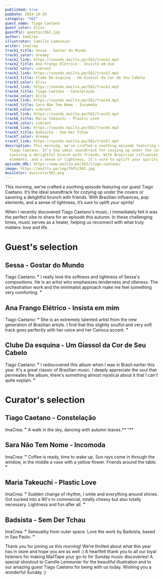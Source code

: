 ```yaml
---
published: true
pubDate: 2024-10-20
category: "562"
guest_name: Tiago Caetano
guest_color: bliss
guestPic: guestpic562.jpg
author: ImaCrea
illustrator: Camille Lemeunier
writer: ImaCrea
track1_title: Sessa - Gostar do Mundo
track1_color: dreamy
track1_link: https://sounds.mailta.pe/562/track1.mp3
track2_title: Ana Frango Elétrico - Insista em mim
track2_color: vibrant
track2_link: https://sounds.mailta.pe/562/track2.mp3
track3_title: Clube Da esquina - Um Giassol da Cor de Seu Cabelo
track3_color: bliss
track3_link: https://sounds.mailta.pe/562/track3.mp3
track4_title: Tiago Caetano - Constelação
track4_color: bliss
track4_link: https://sounds.mailta.pe/562/track4.mp3
track5_title: Sara Não Tem Nome - Incomoda
track5_color: vibrant
track5_link: https://sounds.mailta.pe/562/track5.mp3
track6_title: Maria Takeuchi - Plastic Love
track6_color: vibrant
track6_link: https://sounds.mailta.pe/562/track6.mp3
track7_title: Badsista - Sem Der Tchau
track7_color: dreamy
track7_link: https://sounds.mailta.pe/562/track7.mp3
description: This morning, we’ve crafted a soothing episode featuring our guest
  Tiago Caetano. It’s the ideal soundtrack for cozying up under the covers or
  savoring a delightful brunch with friends. With Brazilian influences, pop
  elements, and a sense of lightness, it’s sure to uplift your spirits!
episode_URL: https://www.mailta.pe/562/tiago-caetano/
image: https://mailta.pe/img/fbPic562.jpg
musiColor: musicolor562.png
---
```

This morning, we’ve crafted a soothing episode featuring our guest Tiago Caetano. It’s the ideal soundtrack for cozying up under the covers or savoring a delightful brunch with friends. With Brazilian influences, pop elements, and a sense of lightness, it’s sure to uplift your spirits!

When I recently discovered Tiago Caetano's music, I immediately felt it was the perfect vibe to share for an episode this autumn. In these challenging times, music serves as a healer, helping us reconnect with what truly matters: love and life.

# Guest's selection

## Sessa - Gostar do Mundo

Tiago Caetano: **"** I really love the softness and lightness of Sessa's compositions. He is an artist who emphasizes tenderness and idleness. The orchestration work and the minimalist approach make me feel something very comforting. **"** 

## Ana Frango Elétrico - Insista em mim

Tiago Caetano: **"** She is an extremely talented artist from the new generation of Brazilian artists. I find that this slightly soulful and very soft track goes perfectly with her voice and her Carioca accent. **"** 

## Clube Da esquina - Um Giassol da Cor de Seu Cabelo

Tiago Caetano: **"** I rediscovered this album when I was in Brazil earlier this year. It's a great classic of Brazilian music. I deeply appreciate the soul that permeates the album, there's something almost mystical about it that I can't quite explain. **"** 

# Curator's selection

## Tiago Caetano - Constelação

 ImaCrea: **"** A walk in the sky, dancing with autumn leaves.** "** 

## Sara Não Tem Nome - Incomoda

 ImaCrea: **"** Coffee is ready, time to wake up. Sun rays come in through the window, in the middle a vase with a yellow flower. Friends around the table. **"** 

## Maria Takeuchi - Plastic Love

 ImaCrea: **"** Sudden change of rhythm, I smile and everything around shines. Got sucked into a 90's tv commercial, totally cheesy but also totally necessary. Lightness and fun after all. **"** 

## Badsista - Sem Der Tchau

 ImaCrea: **"** Sensuality from outer space. Love the work by Badsista, based in Sao Paulo.  **"** 

Thank you for joining us this morning! We’re thrilled about what this year has in store and hope you are as well :) A heartfelt thank you to all our loyal listeners for making MailTape your go-to for Sunday music discoveries! A special shoutout to Camille Lemeunier for the beautiful illustration and to our amazing guest Tiago Caetano for being with us today. Wishing you a wonderful Sunday :)
